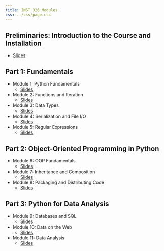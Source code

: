 ```yaml
---
title: INST 326 Modules
css: ../css/page.css
---
```


## Preliminaries: Introduction to the Course and Installation

- [Slides](introduction)

## Part 1: Fundamentals

- Module 1: Python Fundamentals
    - [Slides](module01)
- Module 2: Functions and Iteration
    - [Slides](module02)
- Module 3: Data Types
    - [Slides](module03)
- Module 4: Serialization and File I/O  
    - [Slides](module04)
- Module 5: Regular Expressions
    - [Slides](module05)

## Part 2: Object-Oriented Programming in Python

- Module 6: OOP Fundamentals
    - [Slides](module06)
- Module 7: Inheritance and Composition
    - [Slides](module07)
- Module 8: Packaging and Distributing Code
    - [Slides](module08)

## Part 3: Python for Data Analysis

- Module 9: Databases and SQL
    - [Slides](module09)
- Module 10: Data on the Web
    - [Slides](module10)
- Module 11: Data Analysis
    - [Slides](module11)
